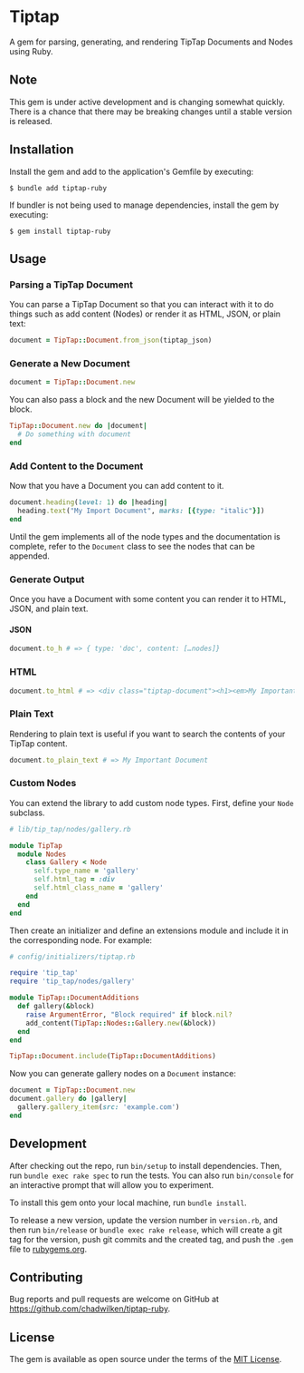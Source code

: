 # Tiptap

A gem for parsing, generating, and rendering TipTap Documents and Nodes using Ruby.

## Note

This gem is under active development and is changing somewhat quickly. There is a chance that there may be breaking changes until a stable version is released.

## Installation

Install the gem and add to the application's Gemfile by executing:

    $ bundle add tiptap-ruby

If bundler is not being used to manage dependencies, install the gem by executing:

    $ gem install tiptap-ruby

## Usage

### Parsing a TipTap Document

You can parse a TipTap Document so that you can interact with it to do things such as add content (Nodes) or render it as HTML, JSON, or plain text:

```ruby
document = TipTap::Document.from_json(tiptap_json)
```

### Generate a New Document

```ruby
document = TipTap::Document.new
```

You can also pass a block and the new Document will be yielded to the block.

```ruby
TipTap::Document.new do |document|
  # Do something with document
end
```

### Add Content to the Document

Now that you have a Document you can add content to it.

```ruby
document.heading(level: 1) do |heading|
  heading.text("My Import Document", marks: [{type: "italic"}])
end
```

Until the gem implements all of the node types and the documentation is complete, refer to the `Document` class to see the nodes that can be appended.

### Generate Output

Once you have a Document with some content you can render it to HTML, JSON, and plain text.

#### JSON

```ruby
document.to_h # => { type: 'doc', content: […nodes]}
```

### HTML

```ruby
document.to_html # => <div class="tiptap-document"><h1><em>My Important Document</em></h1></div>
```

### Plain Text

Rendering to plain text is useful if you want to search the contents of your TipTap content.

```ruby
document.to_plain_text # => My Important Document
```

### Custom Nodes

You can extend the library to add custom node types. First, define your `Node` subclass.

```ruby
# lib/tip_tap/nodes/gallery.rb

module TipTap
  module Nodes
    class Gallery < Node
      self.type_name = 'gallery'
      self.html_tag = :div
      self.html_class_name = 'gallery'
    end
  end
end
```

Then create an initializer and define an extensions module and include it in the corresponding node. For example:

```ruby
# config/initializers/tiptap.rb

require 'tip_tap'
require 'tip_tap/nodes/gallery'

module TipTap::DocumentAdditions
  def gallery(&block)
    raise ArgumentError, "Block required" if block.nil?
    add_content(TipTap::Nodes::Gallery.new(&block))
  end
end

TipTap::Document.include(TipTap::DocumentAdditions)
```

Now you can generate gallery nodes on a `Document` instance:

```ruby
document = TipTap::Document.new
document.gallery do |gallery|
  gallery.gallery_item(src: 'example.com')
end
```

## Development

After checking out the repo, run `bin/setup` to install dependencies. Then, run `bundle exec rake spec` to run the tests. You can also run `bin/console` for an interactive prompt that will allow you to experiment.

To install this gem onto your local machine, run `bundle install`.

To release a new version, update the version number in `version.rb`, and then run `bin/release` or `bundle exec rake release`, which will create a git tag for the version, push git commits and the created tag, and push the `.gem` file to [rubygems.org](https://rubygems.org).

## Contributing

Bug reports and pull requests are welcome on GitHub at https://github.com/chadwilken/tiptap-ruby.

## License

The gem is available as open source under the terms of the [MIT License](https://opensource.org/licenses/MIT).
